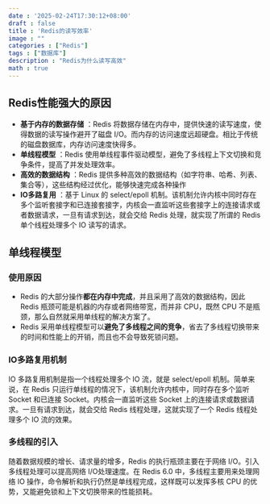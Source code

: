 ```yaml
---
date : '2025-02-24T17:30:12+08:00'
draft : false
title : 'Redis的读写效率'
image : ""
categories : ["Redis"]
tags : ["数据库"]
description : "Redis为什么读写高效"
math : true
---
```


## Redis性能强大的原因

- **基于内存的数据存储** ：Redis 将数据存储在内存中，提供快速的读写速度，使得数据的读写操作避开了磁盘 I/O。而内存的访问速度远超硬盘。相比于传统的磁盘数据库，内存访问速度快得多。
- **单线程模型** ：Redis 使用单线程事件驱动模型，避免了多线程上下文切换和竞争条件，提高了并发处理效率。
- **高效的数据结构** ：Redis 提供多种高效的数据结构（如字符串、哈希、列表、集合等），这些结构经过优化，能够快速完成各种操作
- **IO多路复用** ：基于 Linux 的 select/epoll 机制。该机制允许内核中同时存在多个监听套接字和已连接套接字，内核会一直监听这些套接字上的连接请求或者数据请求，一旦有请求到达，就会交给 Redis 处理，就实现了所谓的 Redis 单个线程处理多个 IO 读写的请求。

## 单线程模型

### 使用原因

- Redis 的大部分操作**都在内存中完成**，并且采用了高效的数据结构，因此 Redis 瓶颈可能是机器的内存或者网络带宽，而并非 CPU，既然 CPU 不是瓶颈，那么自然就采用单线程的解决方案了。
- Redis 采用单线程模型可以**避免了多线程之间的竞争**，省去了多线程切换带来的时间和性能上的开销，而且也不会导致死锁问题。

### IO多路复用机制

IO 多路复用机制是指一个线程处理多个 IO 流，就是 select/epoll 机制。简单来说，在 Redis 只运行单线程的情况下，该机制允许内核中，同时存在多个监听 Socket 和已连接 Socket。内核会一直监听这些 Socket 上的连接请求或数据请求。一旦有请求到达，就会交给 Redis 线程处理，这就实现了一个 Redis 线程处理多个 IO 流的效果。

### 多线程的引入

随着数据规模的增长、请求量的增多，Redis 的执行瓶颈主要在于⽹络 I/O。引入多线程处理可以提高网络 I/O处理速度。在 Redis 6.0 中，多线程主要用来处理网络 IO 操作，命令解析和执行仍然是单线程完成，这样既可以发挥多核 CPU 的优势，又能避免锁和上下文切换带来的性能损耗。